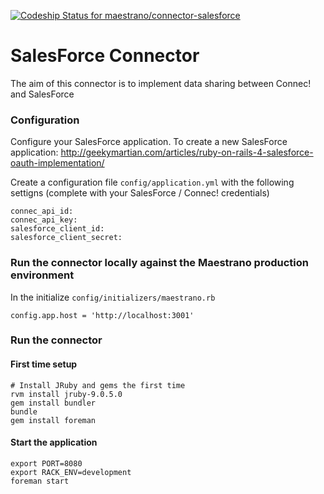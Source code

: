 [ ![Codeship Status for maestrano/connector-salesforce](https://codeship.com/projects/e6e21510-b64b-0133-12fb-7a4b33b8d70b/status?branch=master)](https://codeship.com/projects/134339)

# SalesForce Connector

The aim of this connector is to implement data sharing between Connec! and SalesForce

### Configuration
Configure your SalesForce application. To create a new SalesForce application: http://geekymartian.com/articles/ruby-on-rails-4-salesforce-oauth-implementation/

Create a configuration file `config/application.yml` with the following settigns (complete with your SalesForce / Connec! credentials)
```
connec_api_id: 
connec_api_key: 
salesforce_client_id: 
salesforce_client_secret: 
```

### Run the connector locally against the Maestrano production environment
In the initialize `config/initializers/maestrano.rb`
```
config.app.host = 'http://localhost:3001'
```

### Run the connector
#### First time setup
```
# Install JRuby and gems the first time
rvm install jruby-9.0.5.0
gem install bundler
bundle
gem install foreman
```

#### Start the application
```
export PORT=8080
export RACK_ENV=development
foreman start
```
